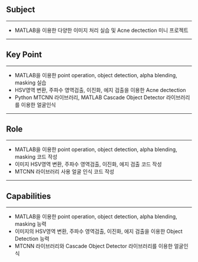 ## Subject

---

- MATLAB을 이용한 다양한 이미지 처리 실습 및 Acne dectection 미니 프로젝트

---

## Key Point

---

- MATLAB을 이용한 point operation, object detection, alpha blending, masking 실습
- HSV영역 변환, 주파수 영역검출, 이진화, 에지 검출을 이용한 Acne dectection
- Python MTCNN 라이브러리, MATLAB Cascade Object Detector 라이브러리를 이용한 얼굴인식

---

## Role

---

- MATLAB을 이용한 point operation, object detection, alpha blending, masking 코드 작성
- 이미지 HSV영역 변환, 주파수 영역검출, 이진화, 에지 검출 코드 작성
- MTCNN 라이브러리 사용 얼굴 인식 코드 작성

---

## **Capabilities**

---

- MATLAB을 이용한 point operation, object detection, alpha blending, masking 능력
- 이미지의 HSV영역 변환, 주파수 영역검출, 이진화, 에지 검출을 이용한 Object Detection 능력
- MTCNN 라이브러리와 Cascade Object Detector 라이브러리를 이용한 얼굴인식
